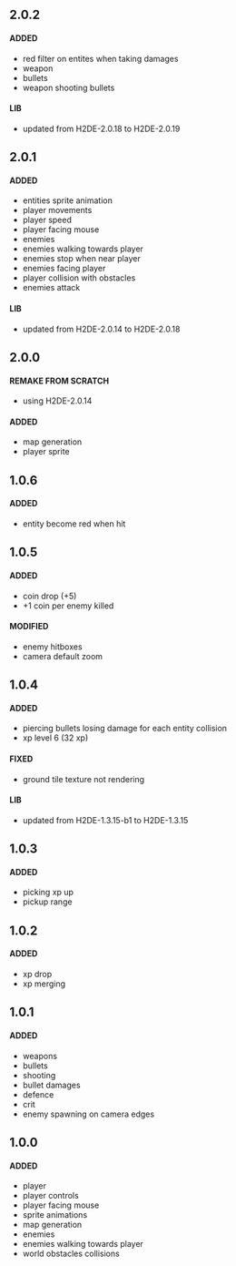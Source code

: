 ## 2.0.2
#### ADDED
- red filter on entites when taking damages
- weapon
- bullets
- weapon shooting bullets
#### LIB
- updated from H2DE-2.0.18 to H2DE-2.0.19

## 2.0.1
#### ADDED
- entities sprite animation
- player movements
- player speed
- player facing mouse
- enemies
- enemies walking towards player
- enemies stop when near player
- enemies facing player
- player collision with obstacles
- enemies attack
#### LIB
- updated from H2DE-2.0.14 to H2DE-2.0.18

## 2.0.0
#### REMAKE FROM SCRATCH
- using H2DE-2.0.14
#### ADDED
- map generation
- player sprite

## 1.0.6
#### ADDED
- entity become red when hit

## 1.0.5
#### ADDED
- coin drop (+5)
- +1 coin per enemy killed
#### MODIFIED
- enemy hitboxes
- camera default zoom

## 1.0.4
#### ADDED
- piercing bullets losing damage for each entity collision
- xp level 6 (32 xp)
#### FIXED
- ground tile texture not rendering
#### LIB
- updated from H2DE-1.3.15-b1 to H2DE-1.3.15

## 1.0.3
#### ADDED
- picking xp up
- pickup range

## 1.0.2
#### ADDED
- xp drop
- xp merging

## 1.0.1
#### ADDED
- weapons
- bullets
- shooting
- bullet damages
- defence
- crit
- enemy spawning on camera edges

## 1.0.0
#### ADDED
- player
- player controls
- player facing mouse
- sprite animations
- map generation
- enemies
- enemies walking towards player
- world obstacles collisions
